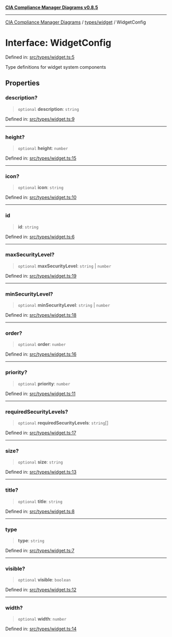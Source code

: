 [**CIA Compliance Manager Diagrams v0.8.5**](../../../README.md)

***

[CIA Compliance Manager Diagrams](../../../modules.md) / [types/widget](../README.md) / WidgetConfig

# Interface: WidgetConfig

Defined in: [src/types/widget.ts:5](https://github.com/Hack23/cia-compliance-manager/blob/b799ef22d9067d09cc69eaeddf109ac9dcdce934/src/types/widget.ts#L5)

Type definitions for widget system components

## Properties

### description?

> `optional` **description**: `string`

Defined in: [src/types/widget.ts:9](https://github.com/Hack23/cia-compliance-manager/blob/b799ef22d9067d09cc69eaeddf109ac9dcdce934/src/types/widget.ts#L9)

***

### height?

> `optional` **height**: `number`

Defined in: [src/types/widget.ts:15](https://github.com/Hack23/cia-compliance-manager/blob/b799ef22d9067d09cc69eaeddf109ac9dcdce934/src/types/widget.ts#L15)

***

### icon?

> `optional` **icon**: `string`

Defined in: [src/types/widget.ts:10](https://github.com/Hack23/cia-compliance-manager/blob/b799ef22d9067d09cc69eaeddf109ac9dcdce934/src/types/widget.ts#L10)

***

### id

> **id**: `string`

Defined in: [src/types/widget.ts:6](https://github.com/Hack23/cia-compliance-manager/blob/b799ef22d9067d09cc69eaeddf109ac9dcdce934/src/types/widget.ts#L6)

***

### maxSecurityLevel?

> `optional` **maxSecurityLevel**: `string` \| `number`

Defined in: [src/types/widget.ts:19](https://github.com/Hack23/cia-compliance-manager/blob/b799ef22d9067d09cc69eaeddf109ac9dcdce934/src/types/widget.ts#L19)

***

### minSecurityLevel?

> `optional` **minSecurityLevel**: `string` \| `number`

Defined in: [src/types/widget.ts:18](https://github.com/Hack23/cia-compliance-manager/blob/b799ef22d9067d09cc69eaeddf109ac9dcdce934/src/types/widget.ts#L18)

***

### order?

> `optional` **order**: `number`

Defined in: [src/types/widget.ts:16](https://github.com/Hack23/cia-compliance-manager/blob/b799ef22d9067d09cc69eaeddf109ac9dcdce934/src/types/widget.ts#L16)

***

### priority?

> `optional` **priority**: `number`

Defined in: [src/types/widget.ts:11](https://github.com/Hack23/cia-compliance-manager/blob/b799ef22d9067d09cc69eaeddf109ac9dcdce934/src/types/widget.ts#L11)

***

### requiredSecurityLevels?

> `optional` **requiredSecurityLevels**: `string`[]

Defined in: [src/types/widget.ts:17](https://github.com/Hack23/cia-compliance-manager/blob/b799ef22d9067d09cc69eaeddf109ac9dcdce934/src/types/widget.ts#L17)

***

### size?

> `optional` **size**: `string`

Defined in: [src/types/widget.ts:13](https://github.com/Hack23/cia-compliance-manager/blob/b799ef22d9067d09cc69eaeddf109ac9dcdce934/src/types/widget.ts#L13)

***

### title?

> `optional` **title**: `string`

Defined in: [src/types/widget.ts:8](https://github.com/Hack23/cia-compliance-manager/blob/b799ef22d9067d09cc69eaeddf109ac9dcdce934/src/types/widget.ts#L8)

***

### type

> **type**: `string`

Defined in: [src/types/widget.ts:7](https://github.com/Hack23/cia-compliance-manager/blob/b799ef22d9067d09cc69eaeddf109ac9dcdce934/src/types/widget.ts#L7)

***

### visible?

> `optional` **visible**: `boolean`

Defined in: [src/types/widget.ts:12](https://github.com/Hack23/cia-compliance-manager/blob/b799ef22d9067d09cc69eaeddf109ac9dcdce934/src/types/widget.ts#L12)

***

### width?

> `optional` **width**: `number`

Defined in: [src/types/widget.ts:14](https://github.com/Hack23/cia-compliance-manager/blob/b799ef22d9067d09cc69eaeddf109ac9dcdce934/src/types/widget.ts#L14)
